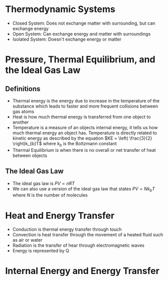 # Thermodynamic Systems

- Closed System: Does not exchange matter with surrounding, but can exchange energy
- Open System: Can exchange energy and matter with surroundings
- Isolated System: Doesn't exchange energy or matter

# Pressure, Thermal Equilibrium, and the Ideal Gas Law

## Definitions

- Thermal energy is the energy due to increase in the temperature of the substance which leads to faster and more frequent collisions between gas atoms
- Heat is how much thermal energy is transferred from one object to another
- Temperature is a measure of an objects internal energy, it tells us how much thermal energy an object has. Temperature is directly related to kinetic energy as described by the equation $KE = \left( \frac{3}{2} \right)k_{b}T$ where $k_{b}$ is the Boltzmann constant
- Thermal Equilibrium is when there is no overall or net transfer of heat between objects

## The Ideal Gas Law

- The ideal gas law is $PV = nRT$
- We can also use a version of the ideal gas law that states $PV = Nk_{b}T$ where $N$ is the number of molecules

# Heat and Energy Transfer

- Conduction is thermal energy transfer through touch
- Convection is heat transfer through the movement of a heated fluid such as air or water
- Radiation is the transfer of hear through electromagnetic waves
- Energy is represented by Q

# Internal Energy and Energy Transfer

